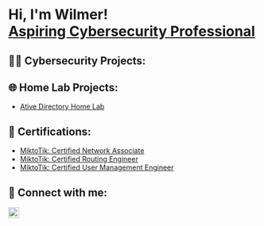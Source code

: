 <h1>Hi, I'm Wilmer! <br/> <a href="https://www.linkedin.com/in/wvesoc/"> Aspiring Cybersecurity Professional</a>

<h2> 👨‍💻 Cybersecurity Projects:</h2>

<h2> 🌐 Home Lab Projects:</h2>

- [Ative Directory Home Lab](https://github.com/Proj-Mer/Active-Directory-Home-lab)

<h2> 📃 Certifications:</h2>

- [MiktoTik: Certified Network Associate](https://mikrotik.com/training/certificates/c279515c1194a4605050)
- [MiktoTik: Certified Routing Engineer](https://mikrotik.com/training/certificates/c279563c2111239688da)
- [MiktoTik: Certified User Management Engineer](https://mikrotik.com/training/certificates/c279538cd946079ed17f)

<h2> 🤳 Connect with me:</h2>


[<img align="left" alt="WilmerEscobar | LinkedIn" width="22px" src="https://cdn.jsdelivr.net/npm/simple-icons@v3/icons/linkedin.svg" />][linkedin]


[linkedin]: https://www.linkedin.com/in/wvesoc/

